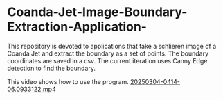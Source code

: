 # Coanda-Jet-Image-Boundary-Extraction-Application-
This repository is devoted to applications that take a schlieren image of a Coanda Jet and extract the boundary as a set of points. 
The boundary coordinates are saved in a csv. The current iteration uses Canny Edge detection to find the boundary.

This video shows how to use the program.
[20250304-0414-06.0933122.mp4](..%2F..%2F..%2F..%2FAppData%2FLocal%2FPackages%2FMicrosoft.ScreenSketch_8wekyb3d8bbwe%2FTempState%2FRecordings%2F20250304-0414-06.0933122.mp4)
